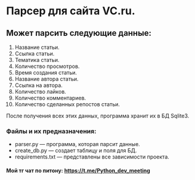 # Парсер для сайта VC.ru.

## Может парсить следующие данные:
1. Название статьи.
2. Ссылка статьи.
3. Тематика статьи.
4. Количество просмотров.
5. Время создания статьи.
6. Название автора статьи.
7. Ссылка на автора.
8. Количество лайков.
9. Количество комментариев.
10. Количество сделанных репостов статьи.

После получения всех этих данных, программа хранит их в БД Sqlite3.

### Файлы и их предназначения:
* parser.py — программа, которая парсит данные.
* create_db.py — создает таблицу и поля для БД.
* requirements.txt — представлены все зависимости проекта.

#### Мой тг чат по питону: https://t.me/Python_dev_meeting